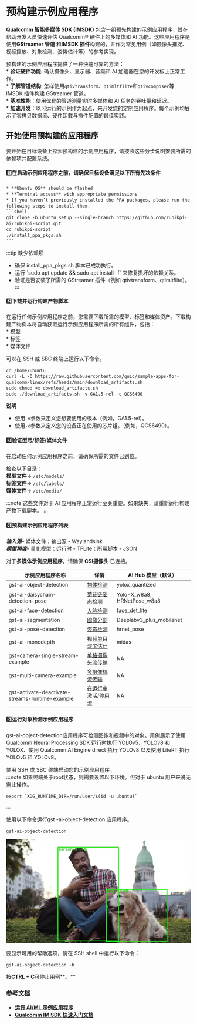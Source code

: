# 预构建示例应用程序

**Qualcomm 智能多媒体 SDK (IMSDK)** 包含一组预先构建的示例应用程序，旨在帮助开发人员快速评估 Qualcomm® 硬件上的多媒体和 AI 功能。这些应用程序是使用**GStreamer 管道** 和**IMSDK 插件**构建的，并作为常见用例（如摄像头捕捉、视频播放、对象检测、姿势估计等）的参考实现。

预构建的示例应用程序提供了一种快速可靠的方法：  
\* **验证硬件功能**: 确认摄像头、显示器、音频和 AI 加速器在您的开发板上正常工作。  
\* **了解管道结构**: 怎样使用`qtivtransform`、`qtimltflite`和`qtivcomposer`等 IMSDK 插件构建 GStreamer 管道。  
\* **基准性能**：使用优化的管道测量实时多媒体和 AI 任务的吞吐量和延迟。  
\* **加速开发**：以可运行的示例作为起点，来开发您的定制应用程序。每个示例均展示了零拷贝数据流、硬件卸载与插件配置的最佳实践。

## 开始使用预构建的应用程序

要开始在目标设备上探索预构建的示例应用程序，请按照这些分步说明安装所需的依赖项并配置系统。

#### 1️⃣在启动示例应用程序之前，请确保目标设备满足以下所有先决条件

    * **Ubuntu OS** should be flashed  
    * **Terminal access** with appropriate permissions    
    * If you haven’t previously installed the PPA packages, please run the following steps to install them.   
    ```shell
    git clone -b ubuntu_setup --single-branch https://github.com/rubikpi-ai/rubikpi-script.git 
    cd rubikpi-script  
    ./install_ppa_pkgs.sh 
    ```

:::tip 
缺少依赖项

* 确保 install\_ppa\_pkgs.sh 脚本已成功执行。
* 运行 \`sudo apt update \&\& sudo apt install -f\` 来修复损坏的依赖关系。
* 验证是否安装了所需的 GStreamer 插件（例如 qtivtransform、qtimltflite）。  
:::

#### 2️⃣下载并运行构建产物脚本

在运行任何示例应用程序之前，您需要下载所需的模型、标签和媒体资产。下载构建产物脚本将自动获取运行示例应用程序所需的所有组件，包括：  
\* 模型  
\* 标签  
\* 媒体文件

可以在 SSH 或 SBC 终端上运行以下命令。

```shell
cd /home/ubuntu 
curl -L -O https://raw.githubusercontent.com/quic/sample-apps-for-qualcomm-linux/refs/heads/main/download_artifacts.sh
sudo chmod +x download_artifacts.sh 
sudo ./download_artifacts.sh -v GA1.5-rel -c QCS6490
```

**说明**

* 使用`-v`参数来定义您想要使用的版本（例如，GA1.5-rel）。
* 使用`-c`参数来定义您的设备正在使用的芯片组。（例如，QCS6490）。

#### 3️⃣验证型号/标签/媒体文件

在启动任何示例应用程序之前，请确保所需的文件已到位。

检查以下目录：  
**模型文件**→  `/etc/models/`  
**标签文件**→  `/etc/labels/`  
**媒体文件**→  `/etc/media/`

:::note 
这些文件对于 AI 应用程序正常运行至关重要。如果缺失，请重新运行构建产物下载脚本。
:::

#### 4️⃣预构建示例应用程序列表

***输入源***– 媒体文件；输出源 - Waylandsink   
***模型精度***– 量化模型；运行时 - TFLite；所用脚本 - JSON

对于**多媒体示例应用程序**，请确保 **CSI摄像头** 已连接。

| 示例应用程序名称| 详情| AI Hub 模型（默认）
|----------|----------|----------
| gst-ai-object-detection| [物体检测](https://docs.qualcomm.com/bundle/publicresource/topics/80-70020-50/gst-ai-object-detection.html?vproduct=1601111740013072&version=1.5&facet=Intelligent_Multimedia_SDK.SDK.2.0)| yolox\_quantized
| gst-ai-daisychain-detection-pose| [菊花链姿态检测](https://docs.qualcomm.com/bundle/publicresource/topics/80-70020-50/daisy-chain-detection-and-pose-detection.html?vproduct=1601111740013072&version=1.5&facet=Intelligent_Multimedia_SDK.SDK.2.0)| Yolo-X\_w8a8, HRNetPose\_w8a8
| gst-ai-face-detection| [人脸检测](https://docs.qualcomm.com/bundle/publicresource/topics/80-70020-50/gst-ai-face-detection.html)| face\_det\_lite
| gst-ai-segmentation| [图像分割](https://docs.qualcomm.com/bundle/publicresource/topics/80-70020-50/gst-ai-segmentation.html)| Deeplabv3\_plus\_mobilenet
| gst-ai-pose-detection| [姿态检测](https://docs.qualcomm.com/bundle/publicresource/topics/80-70020-50/gst-ai-pose-detection.html)| hrnet\_pose
| gst-ai-monodepth| [视频单目深度估计](https://docs.qualcomm.com/bundle/publicresource/topics/80-70020-50/mono-depth-from-video.html)| midas
| gst-camera-single-stream-example| [单路摄像头流传输](https://docs.qualcomm.com/bundle/publicresource/topics/80-70020-50/gst-camera-single-stream-example.html)| NA
| gst-multi-camera-example| [多摄像机流传输](https://docs.qualcomm.com/bundle/publicresource/topics/80-70020-50/gst-multi-camera-stream-example.html)| NA
| gst-activate-deactivate-streams-runtime-example| [在运行中激活/停用流](https://docs.qualcomm.com/bundle/publicresource/topics/80-70020-50/gst-activate-deactivate-streams-runtime.html)| NA

#### 5️⃣运行对象检测示例应用程序

gst-ai-object-detection应用程序可检测图像和视频中的对象。用例展示了使用Qualcomm Neural Processing SDK 运行时执行 YOLOv5、YOLOv8 和 YOLOX、使用 Qualcomm AI Engine direct 执行 YOLOv8 以及使用 LiteRT 执行 YOLOv5 和 YOLOv8。

使用 SSH 或 SBC 终端启动您的示例应用程序。  
:::note 
如果终端处于root状态，则需要设置以下环境。但对于 ubuntu 用户来说无需此操作。

```shell
export `XDG_RUNTIME_DIR=/run/user/$(id -u ubuntu)`
```
:::

使用以下命令运行gst -ai-object-detection 应用程序。

```shell
gst-ai-object-detection
```

![](./images/OpenCV-OD.png)

要显示可用的帮助选项，请在 SSH shell 中运行以下命令：

```shell
gst-ai-object-detection -h
```

按**CTRL + C**可停止用例**。**

### 参考文档

* [**运行 AI/ML 示例应用程序**](https://docs.qualcomm.com/bundle/publicresource/topics/80-70020-50/ai-ml-sample-applications.html)
* [**Qualcomm IM SDK 快速入门文档**](https://docs.qualcomm.com/bundle/publicresource/topics/80-70020-51/install-sdk.html#panel-0-VWJ1bnR1)